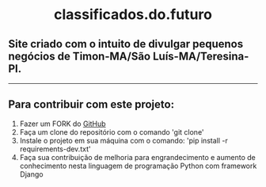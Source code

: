 <div align='center'><h1>classificados.do.futuro</h1></div>

<h2>Site criado com o intuito de divulgar pequenos negócios de Timon-MA/São Luís-MA/Teresina-PI.</h2>
<hr>

## Para contribuir com este projeto:

1) Fazer um FORK do [GitHub](https://github.com/GetulioCastro/classificados.do.futuro)
2) Faça um clone do repositório com o comando 'git clone'
3) Instale o projeto em sua máquina com o comando: 'pip install -r requirements-dev.txt'
4) Faça sua contribuição de melhoria para engrandecimento e aumento de conhecimento nesta linguagem de programação Python com framework Django